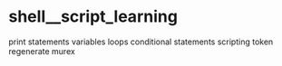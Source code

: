 # shell__script_learning

print statements
variables
loops
conditional statements
scripting
token  regenerate murex
